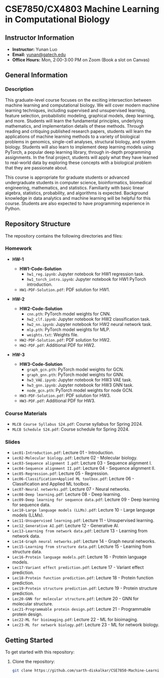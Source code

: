# CSE7850/CX4803 Machine Learning in Computational Biology

## Instructor Information
- **Instructor:** Yunan Luo
- **Email:** yunan@gatech.edu
- **Office Hours:** Mon, 2:00-3:00 PM on Zoom (Book a slot on Canvas)

## General Information
### Description
This graduate-level course focuses on the exciting intersection between machine learning and computational biology. We will cover modern machine learning techniques, including supervised and unsupervised learning, feature selection, probabilistic modeling, graphical models, deep learning, and more. Students will learn the fundamental principles, underlying mathematics, and implementation details of these methods. Through reading and critiquing published research papers, students will learn the applications of machine learning methods to a variety of biological problems in genomics, single-cell analyses, structural biology, and system biology. Students will also learn to implement deep learning models using PyTorch, a popular deep learning library, through in-depth programming assignments. In the final project, students will apply what they have learned to real-world data by exploring these concepts with a biological problem that they are passionate about.

This course is appropriate for graduate students or advanced undergraduate students in computer science, bioinformatics, biomedical engineering, mathematics, and statistics. Familiarity with basic linear algebra, statistics, probability, and algorithms is expected. Background knowledge in data analytics and machine learning will be helpful for this course. Students are also expected to have programming experience in Python.

## Repository Structure
The repository contains the following directories and files:

### Homework
- **HW-1**
  - **HW1-Code-Solution**
    - `hw1_reg.ipynb`: Jupyter notebook for HW1 regression task.
    - `hw1_torch_intro.ipynb`: Jupyter notebook for HW1 PyTorch introduction.
  - `HW1-PDF-Solution.pdf`: PDF solution for HW1.

- **HW-2**
  - **HW2-Code-Solution**
    - `cnn.pth`: PyTorch model weights for CNN.
    - `hw2_clf.ipynb`: Jupyter notebook for HW2 classification task.
    - `hw2_nn.ipynb`: Jupyter notebook for HW2 neural network task.
    - `mlp.pth`: PyTorch model weights for MLP.
    - `weights.txt`: Weights file.
  - `HW2-PDF-Solution.pdf`: PDF solution for HW2.
  - `HW2-PDF.pdf`: Additional PDF for HW2.

- **HW-3**
  - **HW3-Code-Solution**
    - `graph_gcn.pth`: PyTorch model weights for GCN.
    - `graph_gnn.pth`: PyTorch model weights for GNN.
    - `hw3_VAE.ipynb`: Jupyter notebook for HW3 VAE task.
    - `hw3_gnn.ipynb`: Jupyter notebook for HW3 GNN task.
    - `node_gcn.pth`: PyTorch model weights for node GCN.
  - `HW3-PDF-Solution.pdf`: PDF solution for HW3.
  - `HW3-PDF.pdf`: Additional PDF for HW3.

### Course Materials
- `MLCB Course Syllabus S24.pdf`: Course syllabus for Spring 2024.
- `MLCB Schedule S24.pdf`: Course schedule for Spring 2024.

### Slides
- `Lec01-Introduction.pdf`: Lecture 01 - Introduction.
- `Lec02-Molecular biology.pdf`: Lecture 02 - Molecular biology.
- `Lec03-Sequence alignment I.pdf`: Lecture 03 - Sequence alignment I.
- `Lec04-Sequence alignment II.pdf`: Lecture 04 - Sequence alignment II.
- `Lec05-Regression.pdf`: Lecture 05 - Regression.
- `Lec06-Classification+Applied ML toolbox.pdf`: Lecture 06 - Classification and Applied ML toolbox.
- `Lec07-Neural networks.pdf`: Lecture 07 - Neural networks.
- `Lec08-Deep learning.pdf`: Lecture 08 - Deep learning.
- `Lec09-Deep learning for sequence data.pdf`: Lecture 09 - Deep learning for sequence data.
- `Lec10-Large language models (LLMs).pdf`: Lecture 10 - Large language models (LLMs).
- `Lec11-Unsupervised learning.pdf`: Lecture 11 - Unsupervised learning.
- `Lec12_Generative AI.pdf`: Lecture 12 - Generative AI.
- `Lec13-Learning from network data.pdf`: Lecture 13 - Learning from network data.
- `Lec14-Graph neural networks.pdf`: Lecture 14 - Graph neural networks.
- `Lec15-Learning from structure data.pdf`: Lecture 15 - Learning from structure data.
- `Lec16-Protein language models.pdf`: Lecture 16 - Protein language models.
- `Lec17-Variant effect prediction.pdf`: Lecture 17 - Variant effect prediction.
- `Lec18-Protein function prediction.pdf`: Lecture 18 - Protein function prediction.
- `Lec19-Protein structure prediction.pdf`: Lecture 19 - Protein structure prediction.
- `Lec20-GNN for molecular structure.pdf`: Lecture 20 - GNN for molecular structure.
- `Lec21-Programmable protein design.pdf`: Lecture 21 - Programmable protein design.
- `Lec22-ML for bioimaging.pdf`: Lecture 22 - ML for bioimaging.
- `Lec23-ML for network biology.pdf`: Lecture 23 - ML for network biology.

## Getting Started
To get started with this repository:
1. Clone the repository:
   ```bash
   git clone https://github.com/sarth-diskalkar/CSE7850-Machine-Learning-in-Computational-Biology.git
